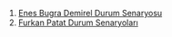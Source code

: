 1. [Enes Bugra Demirel Durum Senaryosu](Enes-Buğra-Demirel-Durum-senaryosu.pdf)
2. [Furkan Patat Durum Senaryoları](Furkan-Patat-Durum-Senaryoları.pdf)
